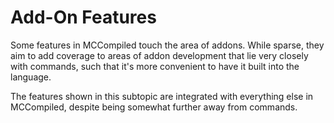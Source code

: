 # Add-On Features

<primary-label ref="runtime"/>

Some features in MCCompiled touch the area of addons. While sparse, they aim to add coverage to areas of addon development
that lie very closely with commands, such that it's more convenient to have it built into the language.

The features shown in this subtopic are integrated with everything else in MCCompiled, despite being somewhat further
away from commands.
